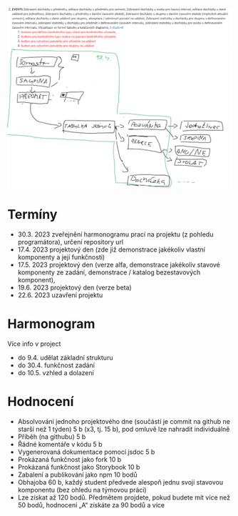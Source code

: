 ![alt text](https://github.com/JohnySmid/projekt/blob/main/zadani.png)
![alt text](https://github.com/JohnySmid/projekt/blob/main/hnusnejdiagram.png)
# Termíny
  - 30.3. 2023 zveřejnění harmonogramu prací na projektu (z pohledu programátora), určení repository url
  - 17.4. 2023 projektový den (zde již demonstrace jakékoliv vlastní komponenty a její funkčnosti)
  - 17.5. 2023 projektový den (verze alfa, demonstrace jakékoliv stavové komponenty ze zadání, demonstrace / katalog bezestavových komponent),
  - 19.6. 2023 projektový den (verze beta)
  - 22.6. 2023 uzavření projektu

# Harmonogram
  Více info v project
 - do 9.4. udělat základní strukturu
 - do 30.4. funkčnost zadání
 - do 10.5. vzhled a dolazení

# Hodnocení
  - Absolvování jednoho projektového dne (součástí je commit na github ne starší než 1 týden) 5 b (x3, tj. 15 b), pod omluvě lze nahradit individuálně
  - Příběh (na githubu) 5 b
  - Řádné komentáře v kódu 5 b
  - Vygenerovaná dokumentace pomocí jsdoc 5 b
  - Prokázaná funkčnost jako fork 10 b
  - Prokázaná funkčnost jako Storybook 10 b
  - Zabalení a publikování jako npm 10 bodů
  - Obhajoba 60 b, každý student předvede alespoň jednu svoji stavovou komponentu (bez ohledu na týmovou práci)
  - Lze získat až 120 bodů. Předmětem projdete, pokud budete mít více než 50 bodů, hodnocení „A“ získáte za 90 bodů a více
